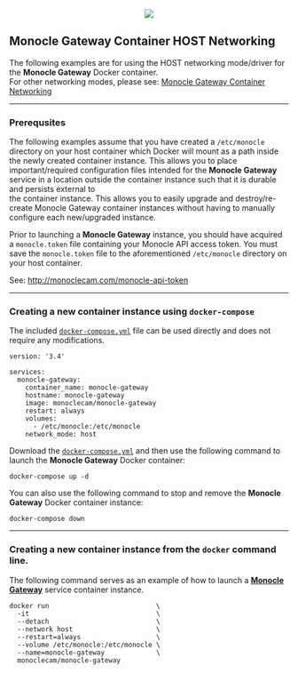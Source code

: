 <center><a href="https://MonocleCam.com" target="_blank"><img src="http://static.monoclecam.com/banner.gif" style="max-width: 100%; max-height: 100px;"/></a></center>

## Monocle Gateway Container HOST Networking

The following examples are for using the HOST networking mode/driver for the **Monocle Gateway** Docker container.  
For other networking modes, please see: [Monocle Gateway Container Networking](../)


---

### Prerequsites

The following examples assume that you have created a `/etc/monocle` directory on your host container which Docker will mount as
a path inside the newly created container instance.  This allows you to place important/required configuration files intended for 
the **Monocle Gateway** service in a location outside the container instance such that it is durable and persists external to  
the container instance.  This allows you to easily upgrade and destroy/re-create Monocle Gateway container instances without
having to manually configure each new/upgraded instance.   

Prior to launching a **Monocle Gateway** instance, you should have acquired a `monocle.token` file containing your Monocle API 
access token.  You must save the `monocle.token` file to the aforementioned `/etc/monocle` directory on your host container.

See:  http://monoclecam.com/monocle-api-token

---

### Creating a new container instance using `docker-compose`

The included [`docker-compose.yml`](docker-compose.yml) file can be used directly and does not require any modifications.
```
version: '3.4'

services:
  monocle-gateway:
    container_name: monocle-gateway
    hostname: monocle-gateway
    image: monoclecam/monocle-gateway
    restart: always
    volumes:
      - /etc/monocle:/etc/monocle
    network_mode: host
```

Download the [`docker-compose.yml`](docker-compose.yml) and then use the following command to launch the **Monocle Gateway** Docker container:
```
docker-compose up -d
```

You can also use the following command to stop and remove the **Monocle Gateway** Docker container instance:
```
docker-compose down
```


---

### Creating a new container instance from the `docker` command line.
The following command serves as an example of how to launch a [**Monocle Gateway**](https://monoclecam.com/monocle-gateway) service container instance.

```
docker run                           \
  -it                                \
  --detach                           \
  --network host                     \
  --restart=always                   \
  --volume /etc/monocle:/etc/monocle \
  --name=monocle-gateway             \
  monoclecam/monocle-gateway
```
